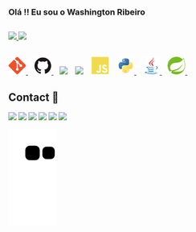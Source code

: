 ### Olá !! Eu sou o Washington Ribeiro
##

<div align="left">
  <a href="https://github.com/WashinRibeiro">
  <img height="180em" src="https://github-readme-stats.vercel.app/api?username=WashinRibeiro&show_icons=true&theme=dracula&include_all_commits=true&count_private=true"/>
  <img height="180em" src="https://github-readme-stats.vercel.app/api/top-langs/?username=WashinRibeiro&layout=compact&langs_count=7&theme=dracula"/>
</div>
  
  
 <br/>
 <p align="left" >
    
   <a href="https://git-scm.com/" target="_blank">
      <img height="35" src="https://raw.githubusercontent.com/devicons/devicon/master/icons/git/git-original.svg">
    </a> &nbsp;&nbsp;
    
   <a href="https://github.com/" target="_blank">
     <img height="35" src="https://raw.githubusercontent.com/devicons/devicon/master/icons/github/github-original.svg">
   </a > &nbsp;&nbsp;
   
   <a >
     <img height="35" src="https://cdn.jsdelivr.net/gh/devicons/devicon/icons/html5/html5-original.svg" />
   </a > &nbsp;&nbsp;
   
   <a >
     <img height="35" src="https://cdn.jsdelivr.net/gh/devicons/devicon/icons/css3/css3-original.svg" />
   </a > &nbsp;&nbsp;
   
   <a >
     <img height="35" src="https://raw.githubusercontent.com/devicons/devicon/master/icons/javascript/javascript-plain.svg">
   </a > &nbsp;&nbsp;
   
   <a href="https://www.python.org/" target="_blank">
     <img height="35" src="https://raw.githubusercontent.com/devicons/devicon/master/icons/python/python-original.svg">
   </a > &nbsp;&nbsp;
   
   <a href="https://www.oracle.com/br/java/" target="_blank">
      <img height="35" src="https://raw.githubusercontent.com/devicons/devicon/master/icons/java/java-original.svg">
   </a > &nbsp;&nbsp;
   
   <a href="https://docs.microsoft.com/pt-br/dotnet/csharp/" target="_blank">
     <img height="35" src="https://raw.githubusercontent.com/devicons/devicon/master/icons/spring/spring-original.svg">
   </a > &nbsp;&nbsp;
</p>

 

 ## Contact :iphone:
  
<div>
    <a href="https://github.com/WashinRibeiro" target="_blank"><img  src="https://img.shields.io/badge/github-%23100000.svg?&style=for-the-badge&logo=github&logoColor=white&link=https://github.com/WashinRibeiro"></a>
    <a href="mailto:washinuchiha@gmail.com"><img src="https://img.shields.io/badge/gmail-D14836?&style=for-the-badge&logo=gmail&logoColor=white&link=mailto:washinuchiha@gmail.com"></a>
    <a href="https://www.linkedin.com/in/washington-ribeiro-da-silva-67997219a/"><img src="https://img.shields.io/badge/linkedin-%230077B5.svg?&style=for-the-badge&logo=linkedin&logoColor=white&link=https://www.linkedin.com/in/washington-ribeiro-da-silva-67997219a/"></a>
    <a href="https://www.facebook.com/washington.ribeiro.376258"><img src="https://img.shields.io/badge/facebook-%231877F2.svg?&style=for-the-badge&logo=facebook&logoColor=white&link=https://www.facebook.com/washington.ribeiro.376258"></a>
    <a href="https://contate.me/washin.ribeiro"><img src="https://img.shields.io/badge/WhatsApp-25D366?style=for-the-badge&logo=whatsapp&logoColor=white"></a>
    <a href="https://www.instagram.com/washin_fdc/"><img src="https://img.shields.io/badge/instagram-%23E4405F.svg?&style=for-the-badge&logo=instagram&logoColor=white&link=https://www.instagram.com/washin_fdc/"></a>
<div>

  
![Snake animation](https://github.com/WashinRibeiro/WashinRibeiro/blob/output/github-contribution-grid-snake.svg)
